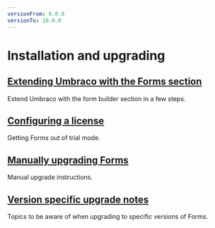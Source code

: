 ```yaml
---
versionFrom: 8.0.0
versionTo: 10.0.0
---
```


# Installation and upgrading

## [Extending Umbraco with the Forms section](Install)

Extend Umbraco with the form builder section in a few steps.

## [Configuring a license](../../The-Licensing-model)

Getting Forms out of trial mode.

## [Manually upgrading Forms](ManualUpgrade.md)

Manual upgrade instructions.

## [Version specific upgrade notes](Version-Specific.md)

Topics to be aware of when upgrading to specific versions of Forms.
